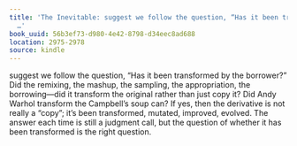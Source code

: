 ```yaml
---
title: 'The Inevitable: suggest we follow the question, “Has it been transformed by
  …'
book_uuid: 56b3ef73-d980-4e42-8798-d34eec8ad688
location: 2975-2978
source: kindle
---
```


suggest we follow the question, “Has it been transformed by the borrower?” Did the remixing, the mashup, the sampling, the appropriation, the borrowing—did it transform the original rather than just copy it? Did Andy Warhol transform the Campbell’s soup can? If yes, then the derivative is not really a “copy”; it’s been transformed, mutated, improved, evolved. The answer each time is still a judgment call, but the question of whether it has been transformed is the right question.